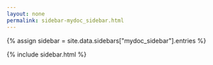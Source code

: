 ```yaml
---
layout: none
permalink: sidebar-mydoc_sidebar.html
---
```


{% assign sidebar = site.data.sidebars["mydoc_sidebar"].entries %}

{% include sidebar.html %}